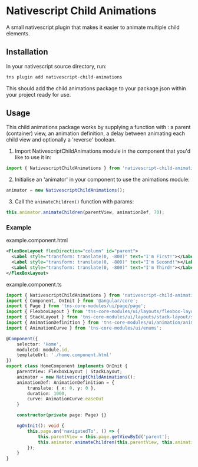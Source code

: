 # Nativescript Child Animations

A small nativescript plugin that makes it easier to animate multiple child elements.

## Installation

In your nativescript source directory, run:

```typescript
tns plugin add nativescript-child-animations
```

This should add the child animations package to your package.json within your project ready for use.

## Usage

This child animations package works by supplying a function with : a parent (container) view, an animation definition, a delay between animating each child view and optionally a 'reverse' boolean.

1. Import NativescriptChildAnimations module in the component that you'd like to use it in:

```typescript
import { NativescriptChildAnimations } from 'nativescript-child-animations';
```

2. Initialise an 'animator' in your component to use the animations module:
```typescript
animator = new NativescriptChildAnimations();
```

3. Call the `animateChildren()` function with params:
```typescript
this.animator.animateChildren(parentView, animationDef, 70);
```

### Example

example.component.html

```xml
<FlexBoxLayout flexDirection="column" id="parent">
  <Label style="transform: translate(0, -800)" text="I'm First!"></Label>
  <Label style="transform: translate(0, -800)" text="I'm Second!"></Label>
  <Label style="transform: translate(0, -800)" text="I'm Third!"></Label>
</FlexBoxLayout>
```

example.component.ts

```typescript
import { NativescriptChildAnimations } from 'nativescript-child-animations';
import { Component, OnInit } from '@angular/core';
import { Page } from 'tns-core-modules/ui/page/page';
import { FlexboxLayout } from 'tns-core-modules/ui/layouts/flexbox-layout/flexbox-layout';
import { StackLayout } from 'tns-core-modules/ui/layouts/stack-layout/stack-layout';
import { AnimationDefinition } from 'tns-core-modules/ui/animation/animation';
import { AnimationCurve } from 'tns-core-modules/ui/enums';

@Component({
    selector: 'Home',
    moduleId: module.id,
    templateUrl: './home.component.html'
})
export class HomeComponent implements OnInit {
    parentView: FlexboxLayout | StackLayout;
    animator = new NativescriptChildAnimations();
    animationDef: AnimationDefinition = {
        translate: { x: 0, y: 0 },
        duration: 1000,
        curve: AnimationCurve.easeOut
    }

    constructor(private page: Page) {}

    ngOnInit(): void {
        this.page.on('navigatedTo', () => {
            this.parentView = this.page.getViewById('parent');
            this.animator.animateChildren(this.parentView, this.animationDef, 70, true);
        });
    }
}
```